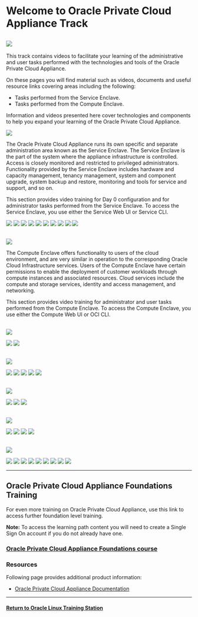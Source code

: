 
# Welcome to Oracle Private Cloud Appliance Track

![](../common/images/PCA_header4.png)
---
This track contains videos to facilitate your learning of the administrative and user tasks performed with the technologies and tools of the Oracle Private Cloud Appliance.

On these pages you will find material such as videos, documents and useful resource links covering areas including the following:
- Tasks performed from the Service Enclave.
- Tasks performed from the Compute Enclave.

Information and videos presented here cover technologies and components to help you expand your learning of the Oracle Private Cloud Appliance.

![](../common/images/pca-page-srvencl2.png)

The Oracle Private Cloud Appliance runs its own specific and separate administration area known as the Service Enclave. The Service Enclave is the part of the system where the appliance infrastructure is controlled. Access is closely monitored and restricted to privileged administrators. Functionality provided by the Service Enclave includes hardware and capacity management, tenancy management, system and component upgrade, system backup and restore, monitoring and tools for service and support, and so on.

This section provides video training for Day 0 configuration and for administrator tasks performed from the Service Enclave. To access the Service Enclave, you use either the Service Web UI or Service CLI.

[![](../common/images/day0_conf_300.png)](https://youtu.be/pkeW3uqt11w)
[![](../common/images/use_serv_cli_300.png)](https://youtu.be/zgX87aB32qw)
[![](../common/images/conf_auth_grps_300.png)](https://youtu.be/QCsCyFWPea0)
[![](../common/images/prov_comp_nodes_300.png)](https://youtu.be/aQlRAYuLMwo)
[![](../common/images/ten_creat_300.png)](https://youtu.be/LBN5NHbpEnk)
[![](../common/images/graf_mon_300.png)](https://youtu.be/humJ2jiovBs)
[![](../common/images/query_loki_300.png)](https://youtu.be/HiGz8ruDtas)
[![](../common/images/alert_not_300.png)](https://youtu.be/Qmj_V8TAQXs)
[![](../common/images/migrate_vms_300.png)](https://youtu.be/_YjZMVApxaE)
[![](../common/images/patch_ind_com_300.png)](https://youtu.be/v_5ASLflVxU)
<br>
<br>

![](../common/images/pca-page-compencl2.png)

The Compute Enclave offers functionality to users of the cloud environment, and are very similar in operation to the corresponding Oracle Cloud Infrastructure services. Users of the Compute Enclave have certain permissions to enable the deployment of customer workloads through compute instances and associated resources. Cloud services include the compute and storage services, identity and access management, and networking.

This section provides video training for administrator and user tasks performed from the Compute Enclave. To access the Compute Enclave, you use either the Compute Web UI or OCI CLI.
<br>
<br>

![](../common/images/pca-page-oclcli4.png)

[![](../common/images/install_cli_300.png)](https://youtu.be/SNtGCBl_yZE)
[![](../common/images/config_cli_300.png)](https://youtu.be/x2iWGXIa-rQ)
<br>
<br>

![](../common/images/pca-page-iam4x.png)

[![](../common/images/user_grp_pca_300.png)](https://youtu.be/D0CxmJ6pn4U)
[![](../common/images/comp_pol_pca_300.png)](https://youtu.be/KV4sQOWXab8)
[![](../common/images/fed_ip_pca_300.png)](https://youtu.be/tsBn5UQSJ24)
[![](../common/images/add_pca_trust_300.png)](https://youtu.be/wWm4TrPoEtI)
[![](../common/images/add_ip_certs_300.png)](https://youtu.be/uZcQk0pUe3s)
<br>
<br>

![](../common/images/pca-page-network4.png)

[![](../common/images/create_vcn_pca_300.png)](https://youtu.be/OCasg_HQ3LI)
[![](../common/images/ig_pca_300.png)](https://youtu.be/H8GwY7i720A)
[![](../common/images/lpg_pca_300.png)](https://youtu.be/pxdkxjajhO0)
<br>
<br>

![](../common/images/pca-page-compinst4.png)

[![](../common/images/imp_img_pca_300.png)](https://youtu.be/fToYmmf6NFk)
[![](../common/images/man_com_pca_300.png)](https://youtu.be/lxD2w1Chyxg)
[![](../common/images/man_ins_con_pca_300.png)](https://youtu.be/B4aW0hzDfc4)
[![](../common/images/man_ins_pool_pca_300.png)](https://youtu.be/VfSKX7WxNX8)
<br>
<br>

![](../common/images/pca-page-storage4.png)

[![](../common/images/blk_vol_pca_300.png)](https://youtu.be/s5N6mGxUNew)
[![](../common/images/boot_vol_pca_300.png)](https://youtu.be/Vo4119i8HsU)
[![](../common/images/res_blk_vol_pca_300.png)](https://youtu.be/bO2kM9tSPU0)
[![](../common/images/vol_grp_pca_300.png)](https://youtu.be/YlwfUWbXsT8)
[![](../common/images/bu_pol_pca_300.png)](https://youtu.be/6R_61dHmCMY)
[![](../common/images/mt_tar_pca_300.png)](https://youtu.be/bTmckStW_wY)
[![](../common/images/create_fs_pca_300.png)](https://youtu.be/lB03H7YJP0Q)
[![](../common/images/pca_managing_buckets_300.png)](https://youtu.be/t6e_T0qJrNg)
[![](../common/images/pca_mounting_file_systems_300.png)](https://youtu.be/RZoIqkCPSBQ)

---
## Oracle Private Cloud Appliance Foundations Training   
For even more training on Oracle Private Cloud Appliance, use this link to access further foundation level training.   

<b>Note:</b> To access the learning path content you will need to create a Single Sign On account if you do not already have one.   

### [Oracle Private Cloud Appliance Foundations course](https://www.oracle.com/goto/pcafoundations)

### Resources

Following page provides additional product information:

- [Oracle Private Cloud Appliance Documentation](https://docs.oracle.com/en/engineered-systems/private-cloud-appliance/)

---
#### [Return to Oracle Linux Training Station](../README.md)
